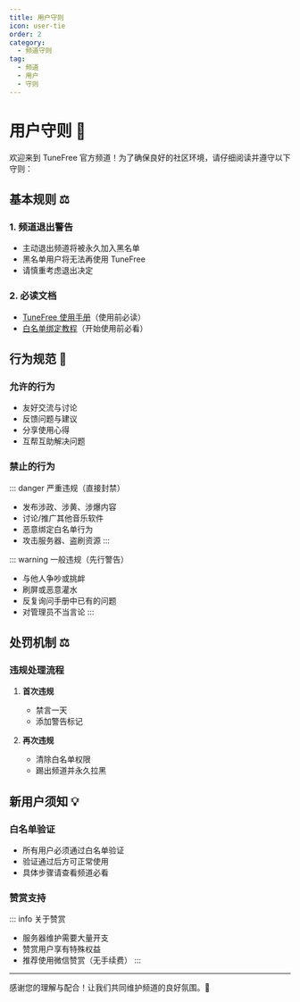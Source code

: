 ```yaml
---
title: 用户守则
icon: user-tie
order: 2
category:
  - 频道守则
tag:
  - 频道
  - 用户
  - 守则
---
```

# 用户守则 📜

欢迎来到 TuneFree 官方频道！为了确保良好的社区环境，请仔细阅读并遵守以下守则：

## 基本规则 ⚖️

### 1. 频道退出警告
- 主动退出频道将被永久加入黑名单
- 黑名单用户将无法再使用 TuneFree
- 请慎重考虑退出决定

### 2. 必读文档
- [TuneFree 使用手册](https://tunefree.fun)（使用前必读）
- [白名单绑定教程](../白名单文档/bind.md)（开始使用前必看）

## 行为规范 🤝

### 允许的行为
- 友好交流与讨论
- 反馈问题与建议
- 分享使用心得
- 互帮互助解决问题

### 禁止的行为

::: danger 严重违规（直接封禁）
- 发布涉政、涉黄、涉爆内容
- 讨论/推广其他音乐软件
- 恶意绑定白名单行为
- 攻击服务器、盗刷资源
:::

::: warning 一般违规（先行警告）
- 与他人争吵或挑衅
- 刷屏或恶意灌水
- 反复询问手册中已有的问题
- 对管理员不当言论
:::

## 处罚机制 ⚖️

### 违规处理流程
1. **首次违规**
   - 禁言一天
   - 添加警告标记

2. **再次违规**
   - 清除白名单权限
   - 踢出频道并永久拉黑

## 新用户须知 💡

### 白名单验证
- 所有用户必须通过白名单验证
- 验证通过后方可正常使用
- 具体步骤请查看频道必看

### 赞赏支持
::: info 关于赞赏
- 服务器维护需要大量开支
- 赞赏用户享有特殊权益
- 推荐使用微信赞赏（无手续费）
:::

---

感谢您的理解与配合！让我们共同维护频道的良好氛围。🌟